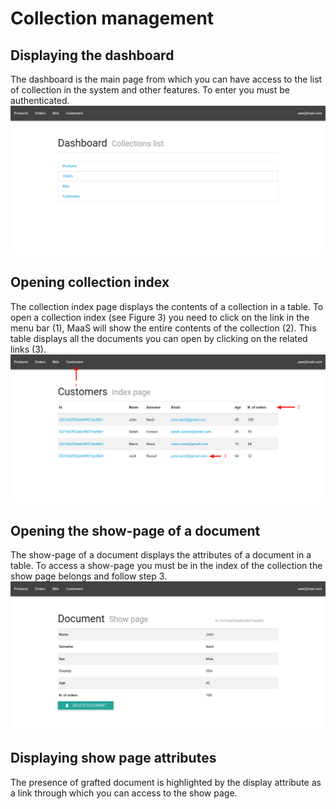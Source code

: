 # Collection management
## Displaying the dashboard
The dashboard is the main page from which you can have access to the list of collection in the system and other features. To enter you must be authenticated.
![](../img/dashboard.png)

## Opening collection index
The collection index page displays the contents of a collection in a table. To open a collection index (see Figure 3) you need to click on the link in the menu bar (1), MaaS will show the entire contents of the collection (2). This table displays all the documents you can open by clicking on the related links (3).
![](../img/collectionIndexPage.png)

## Opening the show-page of a document
The show-page of a document displays the attributes of a document in a table. To access a show-page you must be in the index of the collection the show page belongs and follow step 3.
![](../img/documentShowPage.png)

## Displaying show page attributes
The presence of grafted document is highlighted by the display attribute as a link through which you can access to the show page.
